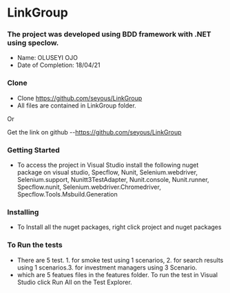 # LinkGroup

### The project was developed using BDD framework with .NET using speclow.

* Name:  OLUSEYI OJO
* Date of Completion: 18/04/21 

### Clone
- Clone https://github.com/seyous/LinkGroup
- All files are contained in LinkGroup folder.

Or

Get the link on github
--https://github.com/seyous/LinkGroup


### Getting Started
* To access the project in Visual Studio install the following nuget package on visual studio, Specflow, Nunit, Selenium.webdriver, Selenium.support, Nunitt3TestAdapter, Nunit.console, Nunit.runner, Specflow.nunit, Selenium.webdriver.Chromedriver, Specflow.Tools.Msbuild.Generation


### Installing
* To Install all the nuget packages, right click project and nuget packages



### To Run the tests
* There are 5 test. 1. for smoke test using 1 scenarios, 2. for search results using 1 scenarios.3. for investment managers using  3 Scenario.
* which are 5 featues files in the features folder. To run the test in Visual Studio click Run All on the Test Explorer.


